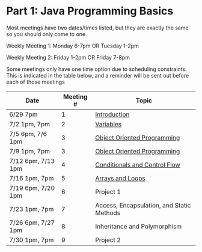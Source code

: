 # Part 1: Java Programming Basics
Most meetings have  two dates/times listed, but they are exactly the same so you should only come to one. 

Weekly Meeting 1: Monday 6-7pm OR Tuesday 1-2pm

Weekly Meeting 2: Friday 1-2pm OR Friday 7-8pm

Some meetings only have one time option due to scheduling constraints. This is indicated in the table below, and  a reminder will be sent out before each of those meetings

| Date | Meeting # | Topic |
| ---- | --- |--- |
|6/29 7pm | 1 | [Introduction](part1lessons/1Introduction.md) |
|7/2 1pm, 7pm | 2 | [Variables](part1lessons/2Variables.md) | 
|7/5 6pm, 7/6 1pm | 3 | [Object Oriented Programming](part1lessons/3ObjectOrientedProgramming.md) | 
|7/9 1pm, 7pm | 3 | [Object Oriented Programming](part1lessons/3ObjectOrientedProgramming.md) | 
|7/12 6pm, 7/13 1pm | 4 | [Conditionals and Control Flow](part1lessons/4ConditionalsControlFlow.md) | 
|7/16 1pm, 7pm | 5 | [Arrays and Loops](part1lessons/5ArraysLoops.md) | 
|7/19 6pm, 7/20 1pm | 6 | Project 1 | 
|7/23 1pm, 7pm | 7 | Access, Encapsulation, and Static Methods |
|7/26 6pm, 7/27 1pm | 8 | Inheritance and Polymorphism |
| 7/30 1pm, 7pm | 9 | Project 2 |
